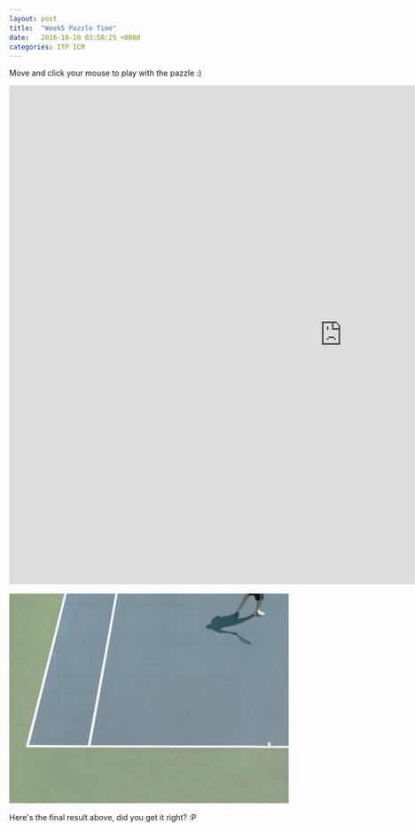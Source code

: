 ```yaml
---
layout: post
title:  "Week5 Pazzle Time"
date:   2016-10-10 03:58:25 +0000
categories: ITP ICM
---
```


Move and click your mouse to play with the pazzle :) 

<iframe src="https://alpha.editor.p5js.org/embed/Byg24W5C" width="1200" height="900" frameBorder="0"></iframe>


![w2_p1](/pics/icmhw.jpg)

Here's the final result above, did you get it right? :P


